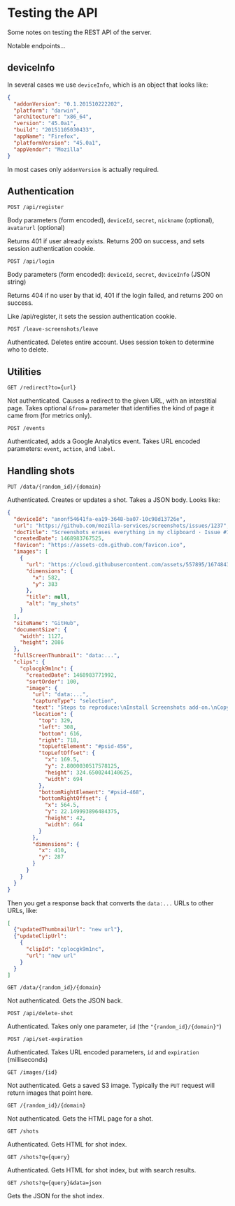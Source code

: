 # Testing the API

Some notes on testing the REST API of the server.

Notable endpoints...

## deviceInfo

In several cases we use `deviceInfo`, which is an object that looks like:

```json
{
  "addonVersion": "0.1.201510222202",
  "platform": "darwin",
  "architecture": "x86_64",
  "version": "45.0a1",
  "build": "20151105030433",
  "appName": "Firefox",
  "platformVersion": "45.0a1",
  "appVendor": "Mozilla"
}
```

In most cases only `addonVersion` is actually required.

## Authentication

`POST /api/register`

Body parameters (form encoded), `deviceId`, `secret`, `nickname` (optional), `avatarurl` (optional)

Returns 401 if user already exists.  Returns 200 on success, and sets session authentication cookie.

`POST /api/login`

Body parameters (form encoded): `deviceId`, `secret`, `deviceInfo` (JSON string)

Returns 404 if no user by that id, 401 if the login failed, and returns 200 on success.

Like /api/register, it sets the session authentication cookie.

`POST /leave-screenshots/leave`

Authenticated.  Deletes entire account.  Uses session token to determine who to delete.

## Utilities

`GET /redirect?to={url}`

Not authenticated.  Causes a redirect to the given URL, with an interstitial page.  Takes optional `&from=` parameter that identifies the kind of page it came from (for metrics only).

`POST /events`

Authenticated, adds a Google Analytics event.  Takes URL encoded parameters: `event`, `action`, and `label`.

## Handling shots

`PUT /data/{random_id}/{domain}`

Authenticated.  Creates or updates a shot.  Takes a JSON body.  Looks like:

```json
{
  "deviceId": "anonf54641fa-ea19-3648-ba07-10c98d13726e",
  "url": "https://github.com/mozilla-services/screenshots/issues/1237",
  "docTitle": "Screenshots erases everything in my clipboard · Issue #1237 · mozilla-services/pageshot",
  "createdDate": 1468983767525,
  "favicon": "https://assets-cdn.github.com/favicon.ico",
  "images": [
    {
      "url": "https://cloud.githubusercontent.com/assets/557895/16748439/efdbf0a0-4778-11e6-9a33-d1043238addf.png",
      "dimensions": {
        "x": 582,
        "y": 383
      },
      "title": null,
      "alt": "my_shots"
    }
  ],
  "siteName": "GitHub",
  "documentSize": {
    "width": 1127,
    "height": 2086
  },
  "fullScreenThumbnail": "data:...",
  "clips": {
    "cplocgk9m1nc": {
      "createdDate": 1468983771992,
      "sortOrder": 100,
      "image": {
        "url": "data:...",
        "captureType": "selection",
        "text": "Steps to reproduce:\nInstall Screenshots add-on.\nCopy some text into your clipboard.\n\"Shot\" a page and then try and paste your step 2 clipboard contents somewhere.\nActual results:\nYour clipboard contents from step 2 are erased by step 3.\nExpected results:",
        "location": {
          "top": 329,
          "left": 308,
          "bottom": 616,
          "right": 718,
          "topLeftElement": "#psid-456",
          "topLeftOffset": {
            "x": 169.5,
            "y": 2.8000030517578125,
            "height": 324.6500244140625,
            "width": 694
          },
          "bottomRightElement": "#psid-468",
          "bottomRightOffset": {
            "x": 564.5,
            "y": 22.149993896484375,
            "height": 42,
            "width": 664
          }
        },
        "dimensions": {
          "x": 410,
          "y": 287
        }
      }
    }
  }
}
```

Then you get a response back that converts the `data:...` URLs to other URLs, like:

```json
[
  {"updatedThumbnailUrl": "new url"},
  {"updateClipUrl":
    {
      "clipId": "cplocgk9m1nc",
      "url": "new url"
    }
  }
]
```

`GET /data/{random_id}/{domain}`

Not authenticated.  Gets the JSON back.

`POST /api/delete-shot`

Authenticated.  Takes only one parameter, `id` (the `"{random_id}/{domain}"`)

`POST /api/set-expiration`

Authenticated.  Takes URL encoded parameters, `id` and `expiration` (milliseconds)

`GET /images/{id}`

Not authenticated.  Gets a saved S3 image.  Typically the `PUT` request will return images that point here.

`GET /{random_id}/{domain}`

Not authenticated.  Gets the HTML page for a shot.

`GET /shots`

Authenticated.  Gets HTML for shot index.

`GET /shots?q={query}`

Authenticated.  Gets HTML for shot index, but with search results.

`GET /shots?q={query}&data=json`

Gets the JSON for the shot index.
